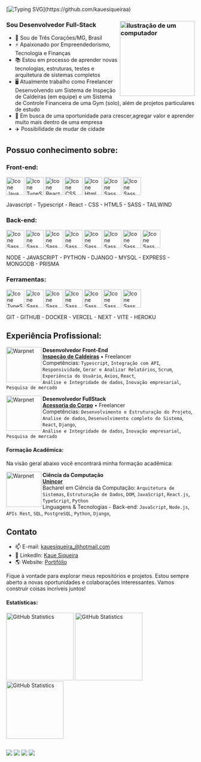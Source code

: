 <!-- ## Seja bem vindo ao meu GITHUB! Sou o Kaue Siqueira, Muito Prazer! 👋 -->
 
  
  [![Typing SVG](https://readme-typing-svg.herokuapp.com?color=C9D1D9&lines=Seja+bem+vindo+ao+meu+GITHUB!!%F0%9F%91%8B;Eu+sou+o+Kauê+Siqueira!!!)](https://github.com/kauesiqueiraa)

  ### Sou Desenvolvedor Full-Stack  <img src="https://raw.githubusercontent.com/MicaelliMedeiros/micaellimedeiros/master/image/computer-illustration.png" alt="ilustração de um computador" min-width="200px" max-width="200px" width="200px" align="right">


  - 🔰  Sou de Três Corações/MG, Brasil
  - ⚡ Apaixonado por Empreendedorismo, Tecnologia e Finanças
  - 📚 Estou em processo de aprender novas tecnologias, estruturas, testes e arquitetura de sistemas completos
  - 🖥️ Atualmente trabalho como Freelancer Desenvolvendo um Sistema de Inspeção de Caldeiras (em equipe) e um Sistema de Controle Financeira de uma Gym (solo), além de projetos particulares de estudo
  - 📝 Em busca de uma oportunidade para crescer,agregar valor e aprender muito mais dentro de uma empresa
  - ✈️ Possibilidade de mudar de cidade

##

## Possuo conhecimento sobre:

### Front-end:
[<img height="48px" width="48px" alt="Icone Java Script" src="https://skillicons.dev/icons?i=js"/>](https://developer.mozilla.org/pt-BR/docs/Web/JavaScript)
[<img height="48px" width="48px" alt="Icone TypeScript" src="https://skillicons.dev/icons?i=ts"/>](https://www.typescriptlang.org/pt/)
[<img height="48px" width="48px" alt="Icone React" src="https://skillicons.dev/icons?i=react"/>](https://pt-br.react.dev)
[<img height="48px" width="48px" alt="Icone CSS" src="https://skillicons.dev/icons?i=css"/>](https://developer.mozilla.org/pt-BR/docs/Web/CSS)
[<img height="48px" width="48px" alt="Icone Html" src="https://skillicons.dev/icons?i=html"/>](https://developer.mozilla.org/pt-BR/docs/Web/HTML)
[<img height="48px" width="48px" alt="Icone Sass" src="https://skillicons.dev/icons?i=sass"/>](https://sass-lang.com)
[<img height="48px" width="48px" alt="Icone Sass" src="https://skillicons.dev/icons?i=tailwind"/>](https://sass-lang.com)




Javascript - Typescript - React - CSS - HTML5 - SASS - TAILWIND

### Back-end:
[<img height="48px" width="48px" alt="Icone Sass" src="https://skillicons.dev/icons?i=nodejs"/>](https://sass-lang.com)
[<img height="48px" width="48px" alt="Icone Sass" src="https://skillicons.dev/icons?i=javascript"/>](https://sass-lang.com)
[<img height="48px" width="48px" alt="Icone Sass" src="https://skillicons.dev/icons?i=python"/>](https://sass-lang.com)
[<img height="48px" width="48px" alt="Icone Sass" src="https://skillicons.dev/icons?i=django"/>](https://sass-lang.com)
[<img height="48px" width="48px" alt="Icone Sass" src="https://skillicons.dev/icons?i=mysql"/>](https://sass-lang.com)
[<img height="48px" width="48px" alt="Icone Sass" src="https://skillicons.dev/icons?i=express"/>](https://sass-lang.com)
[<img height="48px" width="48px" alt="Icone Sass" src="https://skillicons.dev/icons?i=mongodb"/>](https://sass-lang.com)
[<img height="48px" width="48px" alt="Icone Sass" src="https://skillicons.dev/icons?i=prisma"/>](https://sass-lang.com)

NODE - JAVASCRIPT - PYTHON - DJANGO - MYSQL - EXPRESS - MONGODB - PRISMA

### Ferramentas:
[<img height="48px" width="48px" alt="Icone TypeScript" src="https://skillicons.dev/icons?i=git"/>](https://www.typescriptlang.org/pt/)
[<img height="48px" width="48px" alt="Icone Sass" src="https://skillicons.dev/icons?i=github"/>](https://sass-lang.com)
[<img height="48px" width="48px" alt="Icone Sass" src="https://skillicons.dev/icons?i=docker"/>](https://sass-lang.com)
[<img height="48px" width="48px" alt="Icone Sass" src="https://skillicons.dev/icons?i=vercel"/>](https://sass-lang.com)
[<img height="48px" width="48px" alt="Icone Sass" src="https://skillicons.dev/icons?i=next"/>](https://sass-lang.com)
[<img height="48px" width="48px" alt="Icone Sass" src="https://skillicons.dev/icons?i=vite"/>](https://sass-lang.com)
[<img height="48px" width="48px" alt="Icone Sass" src="https://skillicons.dev/icons?i=heroku"/>](https://sass-lang.com)

GIT - GITHUB - DOCKER - VERCEL - NEXT - VITE - HEROKU

## Experiência Profissional:


[<img align="left" height="94px" width="94px" alt="Warpnet" src="https://static.vecteezy.com/ti/vetor-gratis/p3/3623040-home-office-concept-man-working-from-home-student-or-freelancer-freelance-or-study-concept-vector-illustration-flat-style-vetor.jpg"/>](https://www.uzzipay.com/)
**Desenvolvedor Front-End** \
[**Inspeção de Caldeiras**](https://www.uzzipay.com/) • Freelancer \
Competências: `Typescript`, `Integração com API`, `Responsividade`, `Gerar e Analizar Relatórios`, `Scrum`, `Experiência do Usuário`, `Axios`, `React`,
<br/> `Análise e Integridade de dados`, `Inovação empresarial`, `Pesquisa de mercado`


[<img align="left" height="94px" width="94px" alt="Warpnet" src="https://static.vecteezy.com/ti/vetor-gratis/t2/7412690-fitness-logo-modelo-ginasio-clube-logotipo-sportsman-silhueta-personagem-design-logotipo-modelo-elemento-de-design-para-logo-cartao-banner-emblema-camiseta-ilustracao-vetor.jpg"/>](https://www.uzzipay.com/)
**Desenvolvedor FullStack** \
[**Acessoria do Corpo**](https://www.uzzipay.com/) • Freelancer \
Competências: `Desenvolvimento e Estruturação do Projeto`, `Analise de dados`, `Desenvolvimento completo do Sistema`, `React`, `Django`, 
<br/> `Análise e Integridade de dados`, `Inovação empresarial`, `Pesquisa de mercado`


#### Formação Acadêmica:
Na visão geral abaixo você encontrará minha formação acadêmica:

[<img align="left" height="94px" width="94px" alt="Warpnet" src="https://neora-logo-instituicoes.s3.amazonaws.com/Unincor.png"/>](https://www.unincor.br)
**Ciência da Computação** \
[**Unincor**](https://www.unincor.br) \
Bacharel em Ciência da Computação: `Arquitetura de Sistemas`, `Estruturação de Dados`, `DOM`, `JavaScript`, `React.js`, `TypeScript`, `Python`
<br/>Linguagens & Tecnologias - Back-end: `JavaScript`, `Node.js`, `APIs Rest`, `SQL`, `PostgreSQL`, `Python`, `Django`,


## Contato

- 📫 E-mail: kauesiqueira_@hotmail.com
- 🪪 LinkedIn: [Kaue Siqueira](https://www.linkedin.com/in/kaue-siqueira/)
- 🌎 Website: [Portifólio](https://kauesiqueira.vercel.app/)

Fique à vontade para explorar meus repositórios e projetos. Estou sempre aberto a novas oportunidades e colaborações interessantes. Vamos construir coisas incríveis juntos!


#### Estatísticas:
[<img height="180px" alt="GitHub Statistics" src="https://github-readme-stats.vercel.app/api/top-langs/?username=kauesiqueiraa&layout=compact&langs_count=7&theme=radical"/>](https://github.com/)
[<img height="180px" alt="GitHub Statistics" src="https://github-readme-stats.vercel.app/api/?username=kauesiqueiraa&show_icons=true&include_all_commits=true&theme=radical"/>](https://github.com/)
[<img height="153px" alt="GitHub Statistics" src="http://github-readme-streak-stats.herokuapp.com/?user=kauesiqueiraa&amp;theme=radical"/>](https://github.com/)

<!-- <div>
  <a href=https://github.com/kauesiqueiraa">
  <img height="180em" src="https://github-readme-stats.vercel.app/api?username=kauesiqueiraa&show_icons=true&theme=merko"/>
  <img height="180em" src="https://github-readme-stats.vercel.app/api/top-langs/?username=kauesiqueiraa&layout=compact&langs_count=7&theme=radical"/> 
</div> -->

<!-- <div style="display": inline_block><br>
  <img align="center" alt="Kaue-HTML" height="30" width="40" src="https://cdn.jsdelivr.net/gh/devicons/devicon/icons/html5/html5-original-wordmark.svg" />
  <img align="center" alt="Kaue-HTML" height="30" width="40" src="https://cdn.jsdelivr.net/gh/devicons/devicon/icons/css3/css3-original-wordmark.svg" />
  <img align="center" alt="Kaue-HTML" height="30" width="40" src="https://cdn.jsdelivr.net/gh/devicons/devicon/icons/javascript/javascript-original.svg" />
  <img align="center" alt="Kaue-HTML" height="30" width="40" src="https://cdn.jsdelivr.net/gh/devicons/devicon/icons/react/react-original-wordmark.svg" />
  <img align="center" alt="Kaue-HTML" height="30" width="40" src="https://cdn.jsdelivr.net/gh/devicons/devicon/icons/nodejs/nodejs-original-wordmark.svg" />
  <img align="center" alt="Kaue-HTML" height="30" width="40" src="https://cdn.jsdelivr.net/gh/devicons/devicon/icons/php/php-original.svg" />
  <img align="center" alt="Kaue-HTML" height="30" width="40" src="https://cdn.jsdelivr.net/gh/devicons/devicon/icons/mysql/mysql-original-wordmark.svg" />
</div> -->

##
<div>
  <a href="https://www.linkedin.com/in/kaue-siqueira-reis-326160192/" target="_blank"><img src="https://img.shields.io/badge/LinkedIn-0077B5?style=for-the-badge&logo=linkedin&logoColor=white" ></a>
  <a href="mailto:kauesiqueira_@hotmail.com" target="_blank"><img src="https://img.shields.io/badge/Microsoft_Outlook-0078D4?style=for-the-badge&logo=microsoft-outlook&logoColor=white" ></a>
  <a href="https://www.instagram.com/kauesiqueiraa/" target="_blank"><img src="https://img.shields.io/badge/Instagram-E4405F?style=for-the-badge&logo=instagram&logoColor=white" ></a> 
  <!--<a href="" target="_blank"><img src="" ></a>--!>
<a href="#" target="_blank"><img src="https://img.shields.io/badge/Twitter-1DA1F2?style=for-the-badge&logo=twitter&logoColor=white" ></a>
</div>

<!-- ![snake gif](https://github.com/kauesiqueiraa/kauesiquieraa/blob/output/github-contribution-grid-snake.svg) -->
